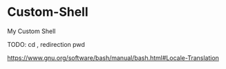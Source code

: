 # Custom-Shell

My Custom Shell

TODO: cd , redirection pwd

https://www.gnu.org/software/bash/manual/bash.html#Locale-Translation
